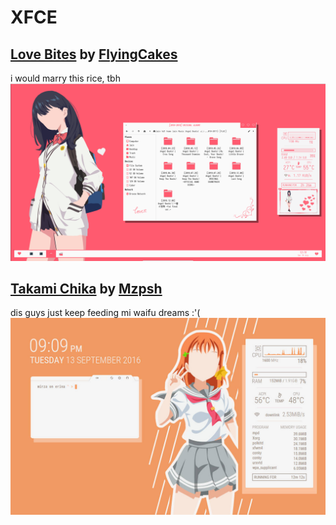# XFCE
## [Love Bites](https://github.com/flyingcakes85/LoveBites) by [FlyingCakes](https://github.com/flyingcakes85 "their profile")
i would marry this rice, tbh
![is dis ouran host club](https://github.com/apolitoo/riceforthewise/blob/main/screeshots/lovebites.png)
## [Takami Chika](https://www.deviantart.com/mzpsh/art/Takami-Chika-Arch-Linux-Config-Wallpaper-634670411) by [Mzpsh](https://www.deviantart.com/mzpsh "their profile")
dis guys just keep feeding mi waifu dreams :'(
![wow so much sun!](https://github.com/apolitoo/riceforthewise/blob/main/screeshots/tamaki.jpg)
